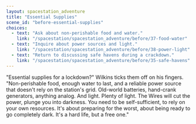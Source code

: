 ```yaml
---
layout: spacestation_adventure
title: "Essential Supplies"
scene_id: "before-essential-supplies"
choices:
  - text: "Ask about non-perishable food and water."
    link: "/spacestation/spacestation_adventure/before/37-food-water"
  - text: "Inquire about power sources and light."
    link: "/spacestation/spacestation_adventure/before/38-power-light"
  - text: "Return to discussing safe havens during a crackdown."
    link: "/spacestation/spacestation_adventure/before/35-safe-havens"
---
```


"Essential supplies for a lockdown?" Wilkins ticks them off on his fingers. "Non-perishable food, enough water to last, and a reliable power source that doesn't rely on the station's grid. Old-world batteries, hand-crank generators, anything analog. And light. Plenty of light. The Wires will cut the power, plunge you into darkness. You need to be self-sufficient, to rely on your own resources. It's about preparing for the worst, about being ready to go completely dark. It's a hard life, but a free one."

